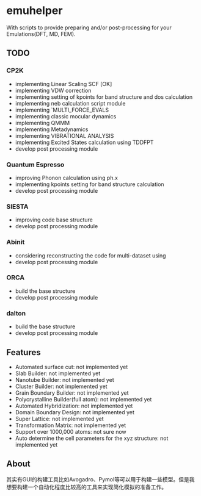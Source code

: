 # emuhelper

With scripts to provide preparing and/or post-processing for your Emulations(DFT, MD, FEM).


## TODO
### CP2K
* implementing Linear Scaling SCF [OK]
* implementing VDW correction
* implementing setting of kpoints for band structure and dos calculation
* implementing neb calculation script module
* implementing `MULTI_FORCE_EVALS
* implementing classic mocular dynamics
* implementing QMMM
* implementing Metadynamics
* implementing VIBRATIONAL ANALYSIS
* implementing Excited States calculation using TDDFPT
* develop post processing module
### Quantum Espresso
* improving Phonon calculation using ph.x
* implementing kpoints setting for band structure calculation
* develop post processing module
### SIESTA
* improving code base structure
* develop post processing module
### Abinit
* considering reconstructing the code for multi-dataset using
* develop post processing module
### ORCA
* build the base structure
* develop post processing module
### dalton
* build the base structure
* develop post processing module



## Features
* Automated surface cut: not implemented yet
* Slab Builder: not implemented yet
* Nanotube Builder: not implemented yet
* Cluster Builder: not implemented yet
* Grain Boundary Builder: not implemented yet
* Polycrystalline Builder(full atom): not implemented yet
* Automated Hybridization: not implemented yet
* Domain Boundary Design: not implemented yet
* Super Lattice: not implemented yet
* Transformation Matrix: not implemented yet
* Support over 1000,000 atoms: not sure now
* Auto determine the cell parameters for the xyz structure: not implemented yet

## About
其实有GUI的构建工具比如Avogadro、Pymol等可以用于构建一些模型。但是我想要构建一个自动化程度比较高的工具来实现简化模拟的准备工作。
